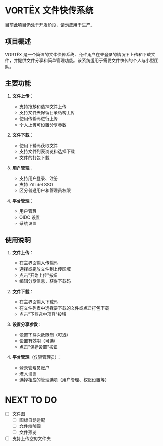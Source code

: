 # VORTËX 文件快传系统
目前此项目仍处于开发阶段，请勿应用于生产。

## 项目概述

VORTËX 是一个简洁的文件快传系统，允许用户在未登录的情况下上传和下载文件，并提供文件分享和简单管理功能。该系统适用于需要文件快传的个人与小型团队。

## 主要功能

1. **文件上传**：
   - 支持拖放和选择文件上传
   - 支持文件夹保留目录结构上传
   - 使用传输码进行上传
   - 个人上传可设置分享参数

2. **文件下载**：
   - 使用下载码获取文件
   - 支持文件列表浏览和选择下载
   - 文件的打包下载

3. **用户管理**：
   - 支持用户登录、注册
   - 支持 Zitadel SSO
   - 区分普通用户和管理员权限

4. **平台管理**：
   - 用户管理
   - OIDC 设置
   - 系统设置

## 使用说明

1. **文件上传**：
   - 在主界面输入传输码
   - 选择或拖放文件到上传区域
   - 点击"开始上传"按钮
   - 编辑分享信息，获得下载码

2. **文件下载**：
   - 在主界面输入下载码
   - 在文件列表中选择要下载的文件或点击打包下载
   - 点击"下载选中项目"按钮

3. **设置分享参数**：
   - 设置下载次数限制（可选）
   - 设置有效期（可选）
   - 点击"保存设置"按钮

4. **平台管理**（仅限管理员）：
   - 登录管理员账户
   - 进入设置
   - 选择相应的管理选项（用户管理、权限设置等）

# NEXT TO DO
- [ ] 文件图
  - [ ] 图标自动适配
  - [ ] 文件缩略图
  - [ ] 文件预览
- [ ] 支持上传空的文件夹